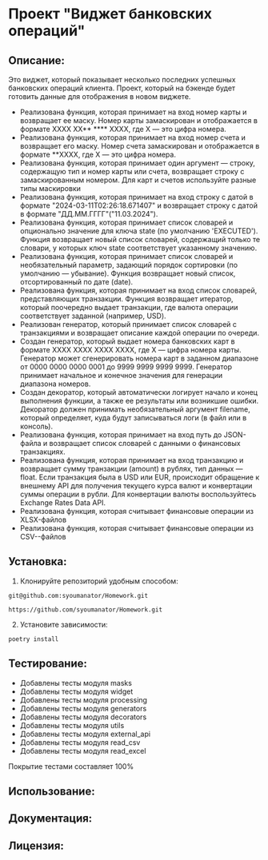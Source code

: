 # Проект "Виджет банковских операций"

## Описание:

Это виджет, который показывает несколько последних успешных банковских операций клиента.  Проект, 
который на бэкенде будет готовить данные для отображения в новом виджете.

* Реализована функция, которая принимает на вход номер карты и возвращает ее маску.
    Номер карты замаскирован и отображается в формате
    XXXX XX** **** XXXX, где X — это цифра номера.
* Реализована функция, которая принимает на вход номер счета и возвращает его маску.
    Номер счета замаскирован и отображается в формате **XXXX,
     где X — это цифра номера.
* Реализована функция, которая принимает один аргумент — строку, содержащую тип и номер карты или счета,
    возвращает строку с замаскированным номером.
    Для карт и счетов используйте разные типы маскировки
* Реализована функция, которая принимает на вход строку с датой в формате 
    "2024-03-11T02:26:18.671407" и возвращает строку с датой в формате "ДД.ММ.ГГГГ"("11.03.2024").
* Реализована функция, которая принимает список словарей
    и опционально значение для ключа state (по умолчанию 'EXECUTED').
    Функция возвращает новый список словарей, содержащий только те словари,
    у которых ключ state соответствует указанному значению.
* Реализована функция, которая принимает список словарей и необязательный параметр,
    задающий порядок сортировки (по умолчанию — убывание).
    Функция возвращает новый список, отсортированный по дате (date).
* Реализована функция, которая принимает на вход список словарей, представляющих транзакции.
    Функция возвращает итератор, который поочередно выдает транзакции, 
    где валюта операции соответствует заданной (например, USD).
* Реализован генератор, который принимает список словарей с транзакциями 
    и возвращает описание каждой операции по очереди.
* Создан генератор, который выдает номера банковских карт в формате XXXX XXXX XXXX XXXX,
    где X — цифра номера карты. Генератор может сгенерировать номера карт
    в заданном диапазоне от 0000 0000 0000 0001 до 9999 9999 9999 9999.
    Генератор принимает начальное и конечное значения для генерации диапазона номеров.
* Создан декоратор, который автоматически логирует начало и конец выполнения функции,
    а также ее результаты или возникшие ошибки. Декоратор должен принимать необязательный аргумент 
    filename, который определяет, куда будут записываться логи (в файл или в консоль).
* Реализована функция, которая принимает на вход путь до JSON-файла и возвращает список словарей 
    с данными о финансовых транзакциях.
* Реализована функция, которая принимает на вход транзакцию и возвращает сумму транзакции (amount) в рублях,
    тип данных — float. Если транзакция была в USD или EUR, происходит обращение к внешнему API 
    для получения текущего курса валют и конвертации суммы операции в рубли.
    Для конвертации валюты воспользуйтесь Exchange Rates Data API.
* Реализована функция, которая считывает финансовые операции из XLSX-файлов
* Реализована функция, которая считывает финансовые операции из CSV--файлов


## Установка:

1. Клонируйте репозиторий удобным способом:
```
git@github.com:syoumanator/Homework.git
```
```
https://github.com/syoumanator/Homework.git
```

2. Установите зависимости:
```
poetry install
```
## Тестирование:
* Добавлены тесты модуля masks
* Добавлены тесты модуля widget
* Добавлены тесты модуля processing
* Добавлены тесты модуля generators
* Добавлены тесты модуля decorators
* Добавлены тесты модуля utils
* Добавлены тесты модуля external_api
* Добавлены тесты модуля read_csv
* Добавлены тесты модуля read_excel


Покрытие тестами составляет 100%


## Использование:


## Документация:


## Лицензия:
